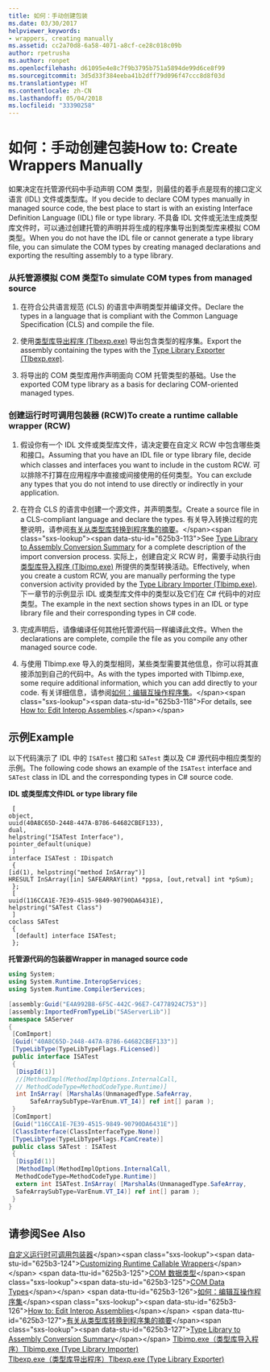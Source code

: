 ```yaml
---
title: 如何：手动创建包装
ms.date: 03/30/2017
helpviewer_keywords:
- wrappers, creating manually
ms.assetid: cc2a70d8-6a58-4071-a8cf-ce28c018c09b
author: rpetrusha
ms.author: ronpet
ms.openlocfilehash: d61095e4e8c7f9b3795b751a5894de99d6ce8f99
ms.sourcegitcommit: 3d5d33f384eeba41b2dff79d096f47ccc8d8f03d
ms.translationtype: HT
ms.contentlocale: zh-CN
ms.lasthandoff: 05/04/2018
ms.locfileid: "33390258"
---
```

# <a name="how-to-create-wrappers-manually"></a><span data-ttu-id="625b3-102">如何：手动创建包装</span><span class="sxs-lookup"><span data-stu-id="625b3-102">How to: Create Wrappers Manually</span></span>
<span data-ttu-id="625b3-103">如果决定在托管源代码中手动声明 COM 类型，则最佳的着手点是现有的接口定义语言 (IDL) 文件或类型库。</span><span class="sxs-lookup"><span data-stu-id="625b3-103">If you decide to declare COM types manually in managed source code, the best place to start is with an existing Interface Definition Language (IDL) file or type library.</span></span> <span data-ttu-id="625b3-104">不具备 IDL 文件或无法生成类型库文件时，可以通过创建托管的声明并将生成的程序集导出到类型库来模拟 COM 类型。</span><span class="sxs-lookup"><span data-stu-id="625b3-104">When you do not have the IDL file or cannot generate a type library file, you can simulate the COM types by creating managed declarations and exporting the resulting assembly to a type library.</span></span>  
  
### <a name="to-simulate-com-types-from-managed-source"></a><span data-ttu-id="625b3-105">从托管源模拟 COM 类型</span><span class="sxs-lookup"><span data-stu-id="625b3-105">To simulate COM types from managed source</span></span>  
  
1.  <span data-ttu-id="625b3-106">在符合公共语言规范 (CLS) 的语言中声明类型并编译文件。</span><span class="sxs-lookup"><span data-stu-id="625b3-106">Declare the types in a language that is compliant with the Common Language Specification (CLS) and compile the file.</span></span>  
  
2.  <span data-ttu-id="625b3-107">使用[类型库导出程序 (Tlbexp.exe)](../tools/tlbexp-exe-type-library-exporter.md) 导出包含类型的程序集。</span><span class="sxs-lookup"><span data-stu-id="625b3-107">Export the assembly containing the types with the [Type Library Exporter (Tlbexp.exe)](../tools/tlbexp-exe-type-library-exporter.md).</span></span>  
  
3.  <span data-ttu-id="625b3-108">将导出的 COM 类型库用作声明面向 COM 托管类型的基础。</span><span class="sxs-lookup"><span data-stu-id="625b3-108">Use the exported COM type library as a basis for declaring COM-oriented managed types.</span></span>  
  
### <a name="to-create-a-runtime-callable-wrapper-rcw"></a><span data-ttu-id="625b3-109">创建运行时可调用包装器 (RCW)</span><span class="sxs-lookup"><span data-stu-id="625b3-109">To create a runtime callable wrapper (RCW)</span></span>  
  
1.  <span data-ttu-id="625b3-110">假设你有一个 IDL 文件或类型库文件，请决定要在自定义 RCW 中包含哪些类和接口。</span><span class="sxs-lookup"><span data-stu-id="625b3-110">Assuming that you have an IDL file or type library file, decide which classes and interfaces you want to include in the custom RCW.</span></span> <span data-ttu-id="625b3-111">可以排除不打算在应用程序中直接或间接使用的任何类型。</span><span class="sxs-lookup"><span data-stu-id="625b3-111">You can exclude any types that you do not intend to use directly or indirectly in your application.</span></span>  
  
2.  <span data-ttu-id="625b3-112">在符合 CLS 的语言中创建一个源文件，并声明类型。</span><span class="sxs-lookup"><span data-stu-id="625b3-112">Create a source file in a CLS-compliant language and declare the types.</span></span> <span data-ttu-id="625b3-113">有关导入转换过程的完整说明，请参阅[有关从类型库转换到程序集的摘要](https://msdn.microsoft.com/library/bf3f90c5-4770-4ab8-895c-3ba1055cc958(v=vs.100))。</span><span class="sxs-lookup"><span data-stu-id="625b3-113">See [Type Library to Assembly Conversion Summary](https://msdn.microsoft.com/library/bf3f90c5-4770-4ab8-895c-3ba1055cc958(v=vs.100)) for a complete description of the import conversion process.</span></span> <span data-ttu-id="625b3-114">实际上，创建自定义 RCW 时，需要手动执行由[类型库导入程序 (Tlbimp.exe)](../tools/tlbimp-exe-type-library-importer.md) 所提供的类型转换活动。</span><span class="sxs-lookup"><span data-stu-id="625b3-114">Effectively, when you create a custom RCW, you are manually performing the type conversion activity provided by the [Type Library Importer (Tlbimp.exe)](../tools/tlbimp-exe-type-library-importer.md).</span></span> <span data-ttu-id="625b3-115">下一章节的示例显示 IDL 或类型库文件中的类型以及它们在 C# 代码中的对应类型。</span><span class="sxs-lookup"><span data-stu-id="625b3-115">The example in the next section shows types in an IDL or type library file and their corresponding types in C# code.</span></span>  
  
3.  <span data-ttu-id="625b3-116">完成声明后，请像编译任何其他托管源代码一样编译此文件。</span><span class="sxs-lookup"><span data-stu-id="625b3-116">When the declarations are complete, compile the file as you compile any other managed source code.</span></span>  
  
4.  <span data-ttu-id="625b3-117">与使用 Tlbimp.exe 导入的类型相同，某些类型需要其他信息，你可以将其直接添加到自己的代码中。</span><span class="sxs-lookup"><span data-stu-id="625b3-117">As with the types imported with Tlbimp.exe, some require additional information, which you can add directly to your code.</span></span> <span data-ttu-id="625b3-118">有关详细信息，请参阅[如何：编辑互操作程序集](https://msdn.microsoft.com/library/16aacb20-2269-42bf-a812-b6a7df17e277(v=vs.100))。</span><span class="sxs-lookup"><span data-stu-id="625b3-118">For details, see [How to: Edit Interop Assemblies](https://msdn.microsoft.com/library/16aacb20-2269-42bf-a812-b6a7df17e277(v=vs.100)).</span></span>  
  
## <a name="example"></a><span data-ttu-id="625b3-119">示例</span><span class="sxs-lookup"><span data-stu-id="625b3-119">Example</span></span>  
 <span data-ttu-id="625b3-120">以下代码演示了 IDL 中的 `ISATest` 接口和 `SATest` 类以及 C# 源代码中相应类型的示例。</span><span class="sxs-lookup"><span data-stu-id="625b3-120">The following code shows an example of the `ISATest` interface and `SATest` class in IDL and the corresponding types in C# source code.</span></span>  
  
 <span data-ttu-id="625b3-121">**IDL 或类型库文件**</span><span class="sxs-lookup"><span data-stu-id="625b3-121">**IDL or type library file**</span></span>  
  
```  
 [  
object,  
uuid(40A8C65D-2448-447A-B786-64682CBEF133),  
dual,  
helpstring("ISATest Interface"),  
pointer_default(unique)  
 ]  
interface ISATest : IDispatch  
 {  
[id(1), helpstring("method InSArray")]   
HRESULT InSArray([in] SAFEARRAY(int) *ppsa, [out,retval] int *pSum);  
 };  
 [  
uuid(116CCA1E-7E39-4515-9849-90790DA6431E),  
helpstring("SATest Class")  
 ]  
coclass SATest  
 {  
  [default] interface ISATest;  
 };  
```  
  
 <span data-ttu-id="625b3-122">**托管源代码的包装器**</span><span class="sxs-lookup"><span data-stu-id="625b3-122">**Wrapper in managed source code**</span></span>  
  
```csharp  
using System;  
using System.Runtime.InteropServices;  
using System.Runtime.CompilerServices;  
  
[assembly:Guid("E4A992B8-6F5C-442C-96E7-C4778924C753")]  
[assembly:ImportedFromTypeLib("SAServerLib")]  
namespace SAServer  
{  
 [ComImport]  
 [Guid("40A8C65D-2448-447A-B786-64682CBEF133")]  
 [TypeLibType(TypeLibTypeFlags.FLicensed)]  
 public interface ISATest  
 {  
  [DispId(1)]  
  //[MethodImpl(MethodImplOptions.InternalCall,  
  // MethodCodeType=MethodCodeType.Runtime)]  
  int InSArray( [MarshalAs(UnmanagedType.SafeArray,  
      SafeArraySubType=VarEnum.VT_I4)] ref int[] param );  
 }   
 [ComImport]  
 [Guid("116CCA1E-7E39-4515-9849-90790DA6431E")]  
 [ClassInterface(ClassInterfaceType.None)]  
 [TypeLibType(TypeLibTypeFlags.FCanCreate)]  
 public class SATest : ISATest  
 {  
  [DispId(1)]  
  [MethodImpl(MethodImplOptions.InternalCall,   
  MethodCodeType=MethodCodeType.Runtime)]  
  extern int ISATest.InSArray( [MarshalAs(UnmanagedType.SafeArray,   
  SafeArraySubType=VarEnum.VT_I4)] ref int[] param );  
 }  
}  
```  
  
## <a name="see-also"></a><span data-ttu-id="625b3-123">请参阅</span><span class="sxs-lookup"><span data-stu-id="625b3-123">See Also</span></span>  
 <span data-ttu-id="625b3-124">[自定义运行时可调用包装器](https://msdn.microsoft.com/library/4652beaf-77d0-4f37-9687-ca193288c0be(v=vs.100))</span><span class="sxs-lookup"><span data-stu-id="625b3-124">[Customizing Runtime Callable Wrappers](https://msdn.microsoft.com/library/4652beaf-77d0-4f37-9687-ca193288c0be(v=vs.100))</span></span>  
 <span data-ttu-id="625b3-125">[COM 数据类型](https://msdn.microsoft.com/library/f93ae35d-a416-4218-8700-c8218cc90061(v=vs.100))</span><span class="sxs-lookup"><span data-stu-id="625b3-125">[COM Data Types](https://msdn.microsoft.com/library/f93ae35d-a416-4218-8700-c8218cc90061(v=vs.100))</span></span>  
 <span data-ttu-id="625b3-126">[如何：编辑互操作程序集](https://msdn.microsoft.com/library/16aacb20-2269-42bf-a812-b6a7df17e277(v=vs.100))</span><span class="sxs-lookup"><span data-stu-id="625b3-126">[How to: Edit Interop Assemblies](https://msdn.microsoft.com/library/16aacb20-2269-42bf-a812-b6a7df17e277(v=vs.100))</span></span>  
 <span data-ttu-id="625b3-127">[有关从类型库转换到程序集的摘要](https://msdn.microsoft.com/library/bf3f90c5-4770-4ab8-895c-3ba1055cc958(v=vs.100))</span><span class="sxs-lookup"><span data-stu-id="625b3-127">[Type Library to Assembly Conversion Summary](https://msdn.microsoft.com/library/bf3f90c5-4770-4ab8-895c-3ba1055cc958(v=vs.100))</span></span>  
 [<span data-ttu-id="625b3-128">Tlbimp.exe（类型库导入程序）</span><span class="sxs-lookup"><span data-stu-id="625b3-128">Tlbimp.exe (Type Library Importer)</span></span>](../tools/tlbimp-exe-type-library-importer.md)  
 [<span data-ttu-id="625b3-129">Tlbexp.exe（类型库导出程序）</span><span class="sxs-lookup"><span data-stu-id="625b3-129">Tlbexp.exe (Type Library Exporter)</span></span>](../tools/tlbexp-exe-type-library-exporter.md)
